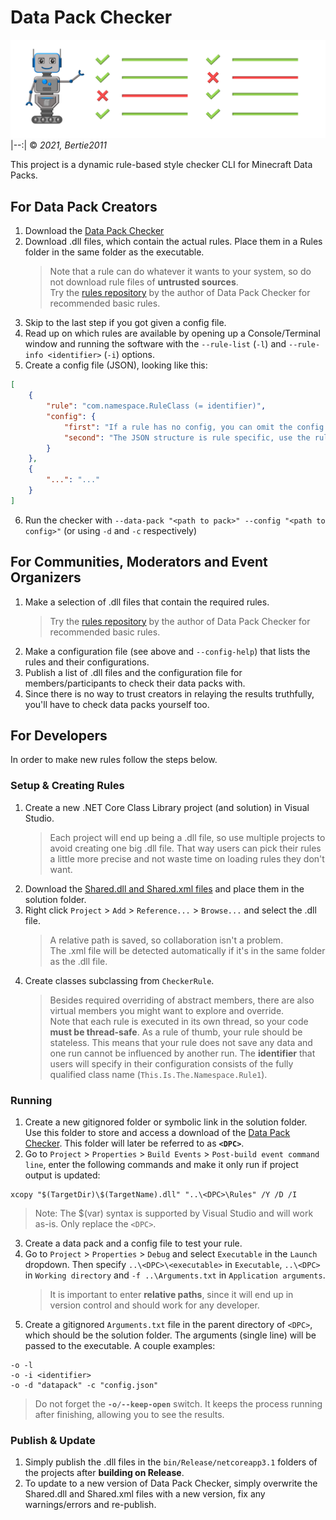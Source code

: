 # Data Pack Checker
![Banner](./.github/Banner.webp)
|--:|
© _2021, Bertie2011_

This project is a dynamic rule-based style checker CLI for Minecraft Data Packs.

## For Data Pack Creators
1. Download the [Data Pack Checker](https://github.com/Bertie2011/DataPackChecker/releases)
2. Download .dll files, which contain the actual rules. Place them in a Rules folder in the same folder as the executable.
   > Note that a rule can do whatever it wants to your system, so do not download rule files of **untrusted sources**.  
   > Try the [rules repository](https://github.com/Bertie2011/DataPackCheckerRules) by the author of Data Pack Checker for recommended basic rules.
3. Skip to the last step if you got given a config file.
4. Read up on which rules are available by opening up a Console/Terminal window and running the software with the `--rule-list` (`-l`) and `--rule-info <identifier>` (`-i`) options.
5. Create a config file (JSON), looking like this:
```JSON
[
    {
        "rule": "com.namespace.RuleClass (= identifier)",
        "config": {
            "first": "If a rule has no config, you can omit the config key.",
            "second": "The JSON structure is rule specific, use the rule info option for more information."
        }
    },
    {
        "...": "..."
    }
]
```
6. Run the checker with `--data-pack "<path to pack>" --config "<path to config>"` (or using `-d` and `-c` respectively) 

## For Communities, Moderators and Event Organizers
1. Make a selection of .dll files that contain the required rules.
   > Try the [rules repository](https://github.com/Bertie2011/DataPackCheckerRules) by the author of Data Pack Checker for recommended basic rules.
2. Make a configuration file (see above and `--config-help`) that lists the rules and their configurations.
3. Publish a list of .dll files and the configuration file for members/participants to check their data packs with.
4. Since there is no way to trust creators in relaying the results truthfully, you'll have to check data packs yourself too.

## For Developers
In order to make new rules follow the steps below.

### Setup & Creating Rules
1. Create a new .NET Core Class Library project (and solution) in Visual Studio.
   > Each project will end up being a .dll file, so use multiple projects to avoid creating one big .dll file. That way users can pick their rules a little more precise and not waste time on loading rules they don't want.
2. Download the [Shared.dll and Shared.xml files](https://github.com/Bertie2011/DataPackChecker/releases) and place them in the solution folder.
3. Right click `Project` > `Add` > `Reference...` > `Browse...` and select the .dll file.
   > A relative path is saved, so collaboration isn't a problem.  
   > The .xml file will be detected automatically if it's in the same folder as the .dll file.
4. Create classes subclassing from `CheckerRule`.
   > Besides required overriding of abstract members, there are also virtual members you might want to explore and override.  
   > Note that each rule is executed in its own thread, so your code **must be thread-safe**. As a rule of thumb, your rule should be stateless. This means that your rule does not save any data and one run cannot be influenced by another run.
   > The **identifier** that users will specify in their configuration consists of the fully qualified class name (`This.Is.The.Namespace.Rule1`).

### Running
1. Create a new gitignored folder or symbolic link in the solution folder. Use this folder to store and access a download of the [Data Pack Checker](https://github.com/Bertie2011/DataPackChecker/releases). This folder will later be referred to as **`<DPC>`**.
2. Go to `Project` > `Properties` > `Build Events` > `Post-build event command line`, enter the following commands and make it only run if project output is updated:
```Batchfile
xcopy "$(TargetDir)\$(TargetName).dll" "..\<DPC>\Rules" /Y /D /I
```
> Note: The $(var) syntax is supported by Visual Studio and will work as-is. Only replace the `<DPC>`.
3. Create a data pack and a config file to test your rule.
4. Go to `Project` > `Properties` > `Debug` and select `Executable` in the `Launch` dropdown. Then specify `..\<DPC>\<executable>` in `Executable`, `..\<DPC>` in `Working directory` and `-f ..\Arguments.txt` in `Application arguments`.
   > It is important to enter **relative paths**, since it will end up in version control and should work for any developer.
5. Create a gitignored `Arguments.txt` file in the parent directory of `<DPC>`, which should be the solution folder. The arguments (single line) will be passed to the executable. A couple examples:
```Batchfile
-o -l
-o -i <identifier>
-o -d "datapack" -c "config.json"
```
> Do not forget the **`-o/--keep-open`** switch. It keeps the process running after finishing, allowing you to see the results.  

### Publish & Update
1. Simply publish the .dll files in the `bin/Release/netcoreapp3.1` folders of the projects after **building on Release**.
2. To update to a new version of Data Pack Checker, simply overwrite the Shared.dll and Shared.xml files with a new version, fix any warnings/errors and re-publish.
